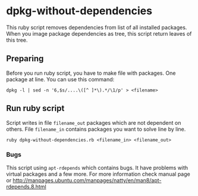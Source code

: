 dpkg-without-dependencies
=========================

This ruby script removes dependencies from list of all installed packages. When you image package dependencies as tree, this script return leaves of this tree.


## Preparing

Before you run ruby script, you have to make file with packages. One package at line. You can use this command:

    dpkg -l | sed -n '6,$s/....\([^ ]*\).*/\1/p' > <filename>

## Run ruby script

Script writes in file `filename_out` packages which are not dependent on others. File `filename_in` contains packages you want to solve line by line.

    ruby dpkg-without-dependencies.rb <filename_in> <filename_out>

### Bugs

This script using `apt-rdepends` which contains bugs. It have problems with virtual packages and a few more.
For more information check manual page or http://manpages.ubuntu.com/manpages/natty/en/man8/apt-rdepends.8.html
